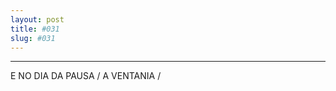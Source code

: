```yaml
---
layout: post
title: #031
slug: #031
---
```

---
<p class="description" style="text-align: justify;">
E NO DIA DA PAUSA  / A VENTANIA /
